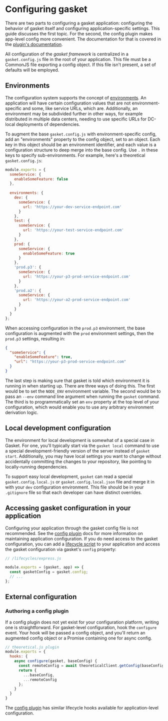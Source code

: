 # Configuring gasket

There are two parts to configuring a gasket application: configuring the
behavior of gasket itself and configuring application-specific settings. This
guide discusses the first topic. For the second, the config plugin makes app-level
config more convenient. The documentation for that is covered in the
[plugin's documentation][config plugin].

All configuration of the _gasket framework_ is centralized in
a `gasket.config.js` file in the root of your application. This file must be a
CommonJS file exporting a config object. If this file isn't present, a set of
defaults will be employed.

## Environments

The configuration system supports the concept of
[environments](https://en.wikipedia.org/wiki/Deployment_environment). An
application will have certain configuration values that are not
environment-specific and some, like service URLs, which are. Additionally, an
environment may be subdivided further in other ways, for example distributed
in multiple data centers, needing to use specific URLs for DC-local deployments
of dependencies.

To augment the base `gasket.config.js` with environment-specific config, add an
"environments" property to the config object, set to an object. Each key in this
object should be an environment identifier, and each value is a configuration
structure to deep merge into the base config. Use `.` in these keys to specify
sub-environments. For example, here's a theoretical `gasket.config.js`:

```js
module.exports = {
  someService: {
    enableSomeFeature: false
  },
  
  environments: {
    dev: {
      someService: {
        url: 'https://your-dev-service-endpoint.com'
      }
    },
    test: {
      someService: {
        url: 'https://your-test-service-endpoint.com'
      }
    },
    prod: {
      someService: {
        enableSomeFeature: true
      }
    },
    'prod.p3': {
      someService: {
        url: 'https://your-p3-prod-service-endpoint.com'
      }
    },
    'prod.a2': {
      someService: {
        url: 'https://your-a2-prod-service-endpoint.com'
      }
    }
  }
};
```

When accessing configuration in the `prod.p3` environment, the base
configuration is augmented with the `prod` environment settings, then the
`prod.p3` settings, resulting in:

```json
{
  "someService": {
    "enableSomeFeature": true,
    "url": "https://your-p3-prod-service-endpoint.com"
  }
}
```

The last step is making sure that gasket is told which environment it is running
in when starting up. There are three ways of doing this. The first would be to
set the `NODE_ENV` environment variable. The second would be to pass an `--env`
command line argument when running the `gasket` command. The third is to
programmatically set an `env` property at the top level of your configuration,
which would enable you to use any arbitrary environment derivation logic.

## Local development configuration

The environment for local development is somewhat of a special case in Gasket.
For one, you'll typically start via the `gasket local` command to use a special
development-friendly version of the server instead of `gasket start`.
Additionally, you may have local settings you want to change without
accidentally committing the changes to your repository, like pointing to
locally-running dependencies.

To support easy local development, `gasket` can read a special
`gasket.config.local.js` or `gasket.config.local.json` file and merge it in with 
your `dev` configuration environment. This file should be in your `.gitignore` 
file so that each developer can have distinct overrides.

## Accessing gasket configuration in your application

Configuring your application through the gasket config file is not recommended.
See the [config plugin] docs for more information on maintaining application
configuration. If you do need access to the gasket configuration, you can add a
[lifecycle script][lifecycle plugin] to your application and access the gasket
configuration via gasket's `config` property:

```js
// /lifecycles/express.js

module.exports = (gasket, app) => {
  const gasketConfig = gasket.config;
  // ...
};
```

## External configuration

### Authoring a config plugin

If a config plugin does not yet exist for your configuration platform, writing
one is straightforward. For gasket-level configuration, hook the `configure` event.
Your hook will be passed a config object, and you'll return an augmented config
object or a Promise containing one for async config.

```js
// theoretical.js plugin
module.exports = {
  hooks: {
    async configure(gasket, baseConfig) {
      const remoteConfig = await theoreticalClient.getConfig(baseConfig.theoretical.url);
      return {
        ...baseConfig,
        ...remoteConfig
      };
    }
  }
}
```

The [config plugin] has similar lifecycle hooks available for application-level configuration.

[config plugin]: https://github.com/godaddy/gasket/tree/master/packages/gasket-config-plugin#gasketconfig-plugin
[lifecycle plugin]: https://github.com/godaddy/gasket/tree/master/packages/gasket-lifecycle-plugin#gasketlifecycle-plugin
